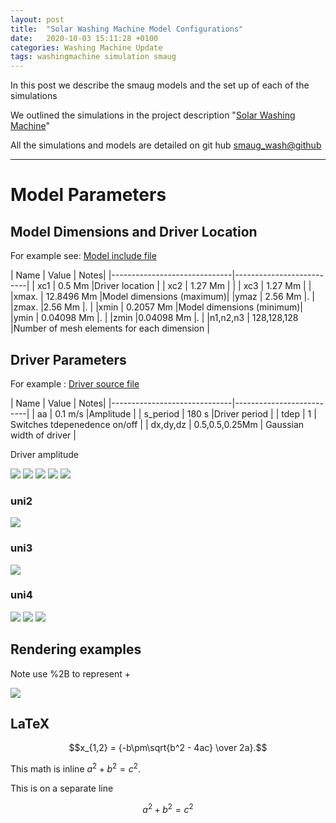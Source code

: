 ```yaml
---
layout: post
title:  "Solar Washing Machine Model Configurations"
date:   2020-10-03 15:11:28 +0100
categories: Washing Machine Update
tags: washingmachine simulation smaug
---
```

In this post we describe the smaug models and the set up of each of the simulations

We outlined the simulations in the project description "[Solar Washing Machine](http://mikeg64.github.io/projects/2020-10-02-Solar-Washing-Machine.html)"

All the simulations and models are detailed on git hub
[smaug_wash@github](https://github.com/mikeg64/smaug_wash)

---
# Model Parameters 

## Model Dimensions and Driver Location

For example see: [Model include file](https://github.com/mikeg64/smaug_wash/blob/master/include/iosmaugparams.washing_mach_180_h12p5Mm_kg_uni1.h)
 
| Name          | Value |   Notes|
|------------------------------|--------------------------|
| xc1 | 0.5 Mm        |Driver location |
| xc2                | 1.27 Mm           |     |
| xc3                | 1.27 Mm          |     |
|xmax. | 12.8496 Mm  |Model dimensions  (maximum)|
|ymaz  | 2.56 Mm  |.  |
|zmax.  |2.56 Mm    |.  |
|xmin | 0.2057 Mm  |Model dimensions  (minimum)|
|ymin | 0.04098 Mm  |.  |
|zmin |0.04098 Mm    |.  |
|n1,n2,n3  | 128,128,128    |Number of mesh elements for each dimension |


## Driver Parameters

For example : [Driver source file](https://github.com/mikeg64/smaug_wash/blob/master/src/usersource.washing_mach_180_h12p5Mm_kg_uni1.cu)

| Name          | Value |   Notes|
|------------------------------|--------------------------|
| aa | 0.1 m/s        |Amplitude |
| s_period | 180 s       |Driver period |
| tdep | 1        | Switches tdepenedence on/off |
| dx,dy,dz | 0.5,0.5,0.25Mm       | Gaussian width of driver |


Driver amplitude

<img src="https://render.githubusercontent.com/render/math?math=amp=aa.\exp{(-\frac{x^2}{dx^2})}\times\exp{(-\frac{y^2}{dy^2})}\times\exp{(-\frac{z^2}{dz^2})}">

<img src="https://render.githubusercontent.com/render/math?math=tdepx=\sin{\frac{2\pi t}{T}}">

<img src="https://render.githubusercontent.com/render/math?math=tdepy=\sin{\frac{2\pi (t-0.25T)}{T}}">

<img src="https://render.githubusercontent.com/render/math?math=v_x=amp \times tdepx">

<img src="https://render.githubusercontent.com/render/math?math=v_y=amp \times tdepy">


### uni2

<img src="https://render.githubusercontent.com/render/math?math=aa= aa\times\exp{\frac{-(t-582)}{90}}">


### uni3

<img src="https://render.githubusercontent.com/render/math?math=aa= aa\times\exp{\frac{-(t-120.5)}{90}}">



### uni4

<img src="https://render.githubusercontent.com/render/math?math=tdepx=\sin{\frac{2\pi t}{T}}%2B\sin{\frac{2\pi t}{T_2}}%2B\sin{\frac{2\pi t}{T_3}}">

<img src="https://render.githubusercontent.com/render/math?math=tdepy=\sin{\frac{2\pi (t-0.25T)}{T}}%2B\sin{\frac{2\pi (t-0.25T_2)}{T_2}}%2B\sin{\frac{2\pi (t-0.25T_3)}{T_3}}">

<img src="https://render.githubusercontent.com/render/math?math=aa= aa\times\exp{\frac{-(t-120.5)}{90}}">


## Rendering examples

Note use %2B to represent +

<img src="https://render.githubusercontent.com/render/math?math=e^{i %2B\pi} =x%2B1">

## LaTeX
$$x_{1,2} = {-b\pm\sqrt{b^2 - 4ac} \over 2a}.$$


This math is inline $`a^2+b^2=c^2`$.

This is on a separate line

```math
a^2+b^2=c^2
```

[jekyll-docs]: https://jekyllrb.com/docs/home
[jekyll-gh]:   https://github.com/jekyll/jekyll
[jekyll-talk]: https://talk.jekyllrb.com/
